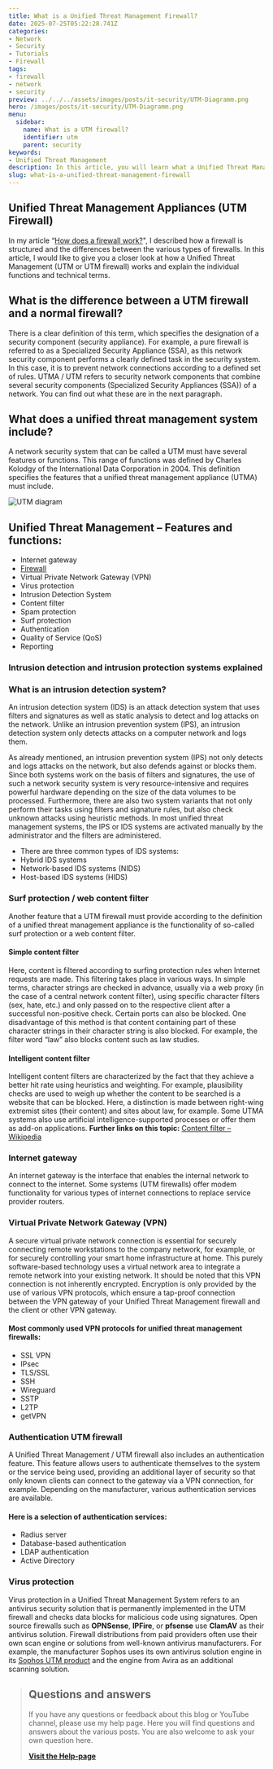 ```yaml
---
title: What is a Unified Threat Management Firewall?
date: 2025-07-25T05:22:28.741Z
categories:
- Network
- Security
- Tutorials
- Firewall
tags:
- firewall
- network
- security
preview: ../../../assets/images/posts/it-security/UTM-Diagramm.png
hero: /images/posts/it-security/UTM-Diagramm.png
menu:
  sidebar:
    name: What is a UTM firewall?
    identifier: utm
    parent: security
keywords:
- Unified Threat Management
description: In this article, you will learn what a Unified Threat Management Firewall (UTM for short) is.
slug: what-is-a-unified-threat-management-firewall
---
```

## Unified Threat Management Appliances (UTM Firewall)
In my article “[How does a firewall work?](https://secure-bits.org/en/posts/security/wie-funktioniert-eine-firewall/)", I described how a firewall is structured and the differences between the various types of firewalls.
In this article, I would like to give you a closer look at how a Unified Threat Management (UTM or UTM firewall) works and explain the individual functions and technical terms.
## What is the difference between a UTM firewall and a normal firewall?
There is a clear definition of this term, which specifies the designation of a security component (security appliance). For example, a pure firewall is referred to as a Specialized Security Appliance (SSA), as this network security component performs a clearly defined task in the security system. In this case, it is to prevent network connections according to a defined set of rules.
UTMA / UTM refers to security network components that combine several security components (Specialized Security Appliances (SSA)) of a network. You can find out what these are in the next paragraph.
## What does a unified threat management system include?
A network security system that can be called a UTM must have several features or functions. This range of functions was defined by Charles Kolodgy of the International Data Corporation in 2004.
This definition specifies the features that a unified threat management appliance (UTMA) must include.


![UTM diagram](/images/posts/it-security/UTM-Diagramm.png)
## Unified Threat Management – Features and functions:
- Internet gateway
- [Firewall](https://secure-bits.org/en/posts/security/wie-funktioniert-eine-firewall/)
- Virtual Private Network Gateway (VPN)
- Virus protection
- Intrusion Detection System
- Content filter
- Spam protection
- Surf protection
- Authentication
- Quality of Service (QoS)
- Reporting
### Intrusion detection and intrusion protection systems explained
### What is an intrusion detection system?
An intrusion detection system (IDS) is an attack detection system that uses filters and signatures as well as static analysis to detect and log attacks on the network.
Unlike an intrusion prevention system (IPS), an intrusion detection system only detects attacks on a computer network and logs them.
  
As already mentioned, an intrusion prevention system (IPS) not only detects and logs attacks on the network, but also defends against or blocks them.
Since both systems work on the basis of filters and signatures, the use of such a network security system is very resource-intensive and requires powerful hardware depending on the size of the data volumes to be processed.
Furthermore, there are also two system variants that not only perform their tasks using filters and signature rules, but also check unknown attacks using heuristic methods.
In most unified threat management systems, the IPS or IDS systems are activated manually by the administrator and the filters are administered.
- There are three common types of IDS systems:
- Hybrid IDS systems
- Network-based IDS systems (NIDS)
- Host-based IDS systems (HIDS)
### Surf protection / web content filter
Another feature that a UTM firewall must provide according to the definition of a unified threat management appliance is the functionality of so-called surf protection or a web content filter.
#### Simple content filter
Here, content is filtered according to surfing protection rules when Internet requests are made. This filtering takes place in various ways. In simple terms, character strings are checked in advance, usually via a web proxy (in the case of a central network content filter), using specific character filters (sex, hate, etc.) and only passed on to the respective client after a successful non-positive check. Certain ports can also be blocked.
One disadvantage of this method is that content containing part of these character strings in their character string is also blocked. For example, the filter word “law” also blocks content such as law studies.
#### Intelligent content filter
Intelligent content filters are characterized by the fact that they achieve a better hit rate using heuristics and weighting. For example, plausibility checks are used to weigh up whether the content to be searched is a website that can be blocked. 
Here, a distinction is made between right-wing extremist sites (their content) and sites about law, for example.
Some UTMA systems also use artificial intelligence-supported processes or offer them as add-on applications.
**Further links on this topic:**
[Content filter – Wikipedia](https://de.wikipedia.org/wiki/Contentfilter)
### Internet gateway
An internet gateway is the interface that enables the internal network to connect to the internet.
Some systems (UTM firewalls) offer modem functionality for various types of internet connections to replace service provider routers.
### Virtual Private Network Gateway (VPN)
A secure virtual private network connection is essential for securely connecting remote workstations to the company network, for example, or for securely controlling your smart home infrastructure at home.
This purely software-based technology uses a virtual network area to integrate a remote network into your existing network. It should be noted that this VPN connection is not inherently encrypted. Encryption is only provided by the use of various VPN protocols, which ensure a tap-proof connection between the VPN gateway of your Unified Threat Management firewall and the client or other VPN gateway.
 
#### Most commonly used VPN protocols for unified threat management firewalls:
- SSL VPN
- IPsec
- TLS/SSL
- SSH
- Wireguard
- SSTP
- L2TP
- getVPN
### Authentication UTM firewall
A Unified Threat Management / UTM firewall also includes an authentication feature. This feature allows users to authenticate themselves to the system or the service being used, providing an additional layer of security so that only known clients can connect to the gateway via a VPN connection, for example.
Depending on the manufacturer, various authentication services are available.
#### Here is a selection of authentication services:
- Radius server
- Database-based authentication
- LDAP authentication
- Active Directory
### Virus protection
Virus protection in a Unified Threat Management System refers to an antivirus security solution that is permanently implemented in the UTM firewall and checks data blocks for malicious code using signatures.
Open source firewalls such as **OPNSense**, **IPFire**, or **pfsense** use **ClamAV** as their antivirus solution. Firewall distributions from paid providers often use their own scan engine or solutions from well-known antivirus manufacturers.
 For example, the manufacturer Sophos uses its own antivirus solution engine in its [Sophos UTM product](https://www.sophos.com/de-de/products/unified-threat-management.aspx) and the engine from Avira as an additional scanning solution.

<!-- FM:Snippet:Start data:{"id":"Visit Help-page","fields":[]} -->
> ## Questions and answers
> 
> If you have any questions or feedback about this blog or YouTube channel, please use my help page. Here you will find questions and answers about the various posts. You are also welcome to ask your own question here.
>
> [**Visit the Help-page**](https://help.secure-bits.org/help)
<!-- FM:Snippet:End -->